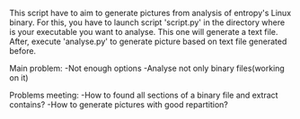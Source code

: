 This script have to aim to generate pictures from analysis of entropy's Linux binary.
For this, you have to launch script 'script.py' in the directory where is your executable you want to analyse. This one will generate a text file.
After, execute  'analyse.py' to generate picture based on text file generated before.

Main problem:
  -Not enough options
  -Analyse not only binary files(working on it)
  
  
Problems meeting:
  -How to found all sections of a binary file and extract contains?
  -How to generate pictures with good repartition?
